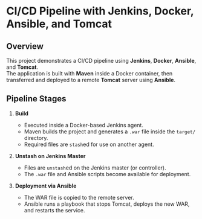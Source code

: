# CI/CD Pipeline with Jenkins, Docker, Ansible, and Tomcat

## Overview

This project demonstrates a CI/CD pipeline using **Jenkins**, **Docker**, **Ansible**, and **Tomcat**.  
The application is built with **Maven** inside a Docker container, then transferred and deployed to a remote **Tomcat** server using **Ansible**.

## Pipeline Stages

1. **Build**
   - Executed inside a Docker-based Jenkins agent.
   - Maven builds the project and generates a `.war` file inside the `target/` directory.
   - Required files are `stash`ed for use on another agent.

2. **Unstash on Jenkins Master**
   - Files are `unstash`ed on the Jenkins master (or controller).
   - The `.war` file and Ansible scripts become available for deployment.

3. **Deployment via Ansible**
   - The WAR file is copied to the remote server.
   - Ansible runs a playbook that stops Tomcat, deploys the new WAR, and restarts the service.
